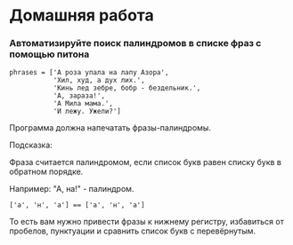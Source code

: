 # Домашняя работа

### Автоматизируйте поиск палиндромов в списке фраз с помощью питона

```{python}
phrases = ['А роза упала на лапу Азора',
           'Хил, худ, а дух лих.',
           'Кинь лед зебре, бобр - бездельник.',
           'А, зараза!',
           'А Мила мама.',
           'И лежу. Ужели?']
```

Программа должна напечатать фразы-палиндромы.

Подсказка:

Фраза считается палиндромом, если список букв равен списку букв в обратном порядке.

Например: "А, на!" - палиндром.

```['а', 'н', 'а'] == ['а', 'н', 'а']```

То есть вам нужно привести фразы к нижнему регистру, избавиться от пробелов, пунктуации и сравнить список букв с перевёрнутым.

